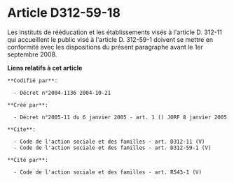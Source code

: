 # Article D312-59-18

Les instituts de rééducation et les établissements visés à l'article D. 312-11 qui accueillent le public visé à l'article D.
312-59-1 doivent se mettre en conformité avec les dispositions du présent paragraphe avant le 1er septembre 2008.

**Liens relatifs à cet article**

	**Codifié par**:

	  - Décret n°2004-1136 2004-10-21

	**Créé par**:

	  - Décret n°2005-11 du 6 janvier 2005 - art. 1 () JORF 8 janvier 2005

	**Cite**:

	  - Code de l'action sociale et des familles - art. D312-11 (V)
	  - Code de l'action sociale et des familles - art. D312-59-1 (V)

	**Cité par**:

	  - Code de l'action sociale et des familles - art. R543-1 (V)
